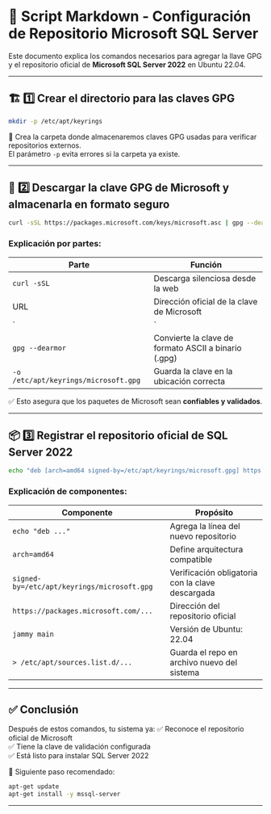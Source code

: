 
# 📝 Script Markdown - Configuración de Repositorio Microsoft SQL Server

Este documento explica los comandos necesarios para agregar la llave GPG y el repositorio oficial de **Microsoft SQL Server 2022** en Ubuntu 22.04.

---

## 🏗️ 1️⃣ Crear el directorio para las claves GPG

```bash
mkdir -p /etc/apt/keyrings
```

📌 Crea la carpeta donde almacenaremos claves GPG usadas para verificar repositorios externos.  
El parámetro `-p` evita errores si la carpeta ya existe.

---

## 🔑 2️⃣ Descargar la clave GPG de Microsoft y almacenarla en formato seguro

```bash
curl -sSL https://packages.microsoft.com/keys/microsoft.asc | gpg --dearmor -o /etc/apt/keyrings/microsoft.gpg
```

### Explicación por partes:

| Parte | Función |
|------|---------|
| `curl -sSL` | Descarga silenciosa desde la web |
| URL | Dirección oficial de la clave de Microsoft |
| `|` | Pasa la salida al siguiente comando |
| `gpg --dearmor` | Convierte la clave de formato ASCII a binario (.gpg) |
| `-o /etc/apt/keyrings/microsoft.gpg` | Guarda la clave en la ubicación correcta |

✅ Esto asegura que los paquetes de Microsoft sean **confiables y validados**.

---

## 📦 3️⃣ Registrar el repositorio oficial de SQL Server 2022

```bash
echo "deb [arch=amd64 signed-by=/etc/apt/keyrings/microsoft.gpg] https://packages.microsoft.com/ubuntu/22.04/mssql-server-2022 jammy main"   > /etc/apt/sources.list.d/mssql-server-2022.list
```

### Explicación de componentes:

| Componente | Propósito |
|-----------|----------|
| `echo "deb ..."` | Agrega la línea del nuevo repositorio |
| `arch=amd64` | Define arquitectura compatible |
| `signed-by=/etc/apt/keyrings/microsoft.gpg` | Verificación obligatoria con la clave descargada |
| `https://packages.microsoft.com/...` | Dirección del repositorio oficial |
| `jammy main` | Versión de Ubuntu: 22.04 |
| `> /etc/apt/sources.list.d/...` | Guarda el repo en archivo nuevo del sistema |

---

## ✅ Conclusión

Después de estos comandos, tu sistema ya:
✅ Reconoce el repositorio oficial de Microsoft  
✅ Tiene la clave de validación configurada  
✅ Está listo para instalar SQL Server 2022

📌 Siguiente paso recomendado:

```bash
apt-get update
apt-get install -y mssql-server
```

---


